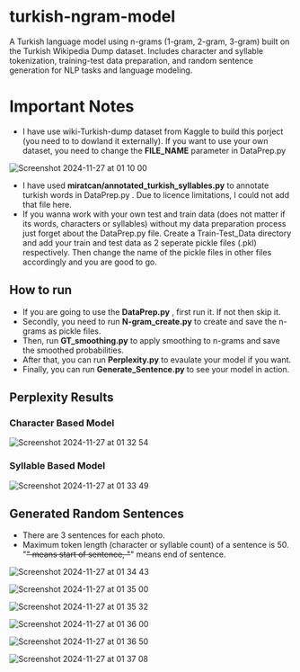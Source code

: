 # turkish-ngram-model
A Turkish language model using n-grams (1-gram, 2-gram, 3-gram) built on the Turkish Wikipedia Dump dataset. Includes character and syllable tokenization, training-test data preparation, and random sentence generation for NLP tasks and language modeling.

# Important Notes
- I have use wiki-Turkish-dump dataset from Kaggle to build this porject (you need to to dowland it externally). If you want to use your own dataset, you need to change the **FILE_NAME** parameter in DataPrep.py

![Screenshot 2024-11-27 at 01 10 00](https://github.com/user-attachments/assets/2945263d-fb83-4918-9785-e856068f4178)

- I have used **miratcan/annotated_turkish_syllables.py** to annotate turkish words in DataPrep.py . Due to licence limitations, I could not add that file here.
- If you wanna work with your own test and train data (does not matter if its words, characters or syllables) without my data preparation process just forget about the DataPrep.py file. Create a Train-Test_Data directory and add your train and test data as 2 seperate pickle files (.pkl) respectively. Then change the name of the pickle files in other files accordingly and you are good to go.


## How to run
- If you are going to use the **DataPrep.py** , first run it. If not then skip it.
- Secondly, you need to run **N-gram_create.py** to create and save the n-grams as pickle files.
- Then, run **GT_smoothing.py** to apply smoothing to n-grams and save the smoothed probabilities.
- After that, you can run **Perplexity.py** to evaulate your model if you want.
- Finally, you can run **Generate_Sentence.py** to see your model in action.

## Perplexity Results

### Character Based Model
  ![Screenshot 2024-11-27 at 01 32 54](https://github.com/user-attachments/assets/52a65130-47fe-4f58-94f3-df17bce53c24)

### Syllable Based Model
  ![Screenshot 2024-11-27 at 01 33 49](https://github.com/user-attachments/assets/05b63c8b-a729-44d6-aa73-13c9ba6a8675)

## Generated Random Sentences
- There are 3 sentences for each photo.
- Maximum token length (character or syllable count) of a sentence is 50. "<s>" means start of sentence, "</s>" means end of sentence.

![Screenshot 2024-11-27 at 01 34 43](https://github.com/user-attachments/assets/d483534a-c96c-4174-a3c0-2ef01dd0f2d0)

![Screenshot 2024-11-27 at 01 35 00](https://github.com/user-attachments/assets/8d052f34-a911-47a5-937d-5f7fe1778c89)

![Screenshot 2024-11-27 at 01 35 32](https://github.com/user-attachments/assets/dccd0cfb-ab7d-4347-8569-137f1428db58)

![Screenshot 2024-11-27 at 01 36 00](https://github.com/user-attachments/assets/f978aaad-fd76-4dc7-a244-7da2a25e0972)

![Screenshot 2024-11-27 at 01 36 50](https://github.com/user-attachments/assets/fc8009bc-1fc4-481b-b44a-a13306188ac5)

![Screenshot 2024-11-27 at 01 37 08](https://github.com/user-attachments/assets/76fe71aa-897e-4e79-805f-51ad7af428f0)






